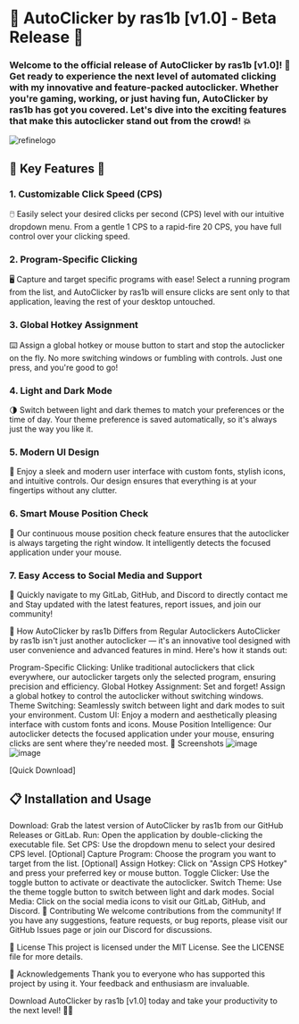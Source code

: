# 🎉 AutoClicker by ras1b [v1.0] - Beta Release 🎉
### Welcome to the official release of AutoClicker by ras1b [v1.0]! 🚀 Get ready to experience the next level of automated clicking with my innovative and feature-packed autoclicker. Whether you're gaming, working, or just having fun, AutoClicker by ras1b has got you covered. Let's dive into the exciting features that make this autoclicker stand out from the crowd! 💥

![refinelogo](https://github.com/ras1b/autoclicker/assets/28842497/698b853c-b2d1-434a-8555-62a26b465730)

## 🌟 Key Features 🌟
### 1. Customizable Click Speed (CPS)
🖱️ Easily select your desired clicks per second (CPS) level with our intuitive dropdown menu. From a gentle 1 CPS to a rapid-fire 20 CPS, you have full control over your clicking speed.

### 2. Program-Specific Clicking
🖥️ Capture and target specific programs with ease! Select a running program from the list, and AutoClicker by ras1b will ensure clicks are sent only to that application, leaving the rest of your desktop untouched.

### 3. Global Hotkey Assignment
⌨️ Assign a global hotkey or mouse button to start and stop the autoclicker on the fly. No more switching windows or fumbling with controls. Just one press, and you're good to go!

### 4. Light and Dark Mode
🌗 Switch between light and dark themes to match your preferences or the time of day. Your theme preference is saved automatically, so it's always just the way you like it.

### 5. Modern UI Design
🎨 Enjoy a sleek and modern user interface with custom fonts, stylish icons, and intuitive controls. Our design ensures that everything is at your fingertips without any clutter.

### 6. Smart Mouse Position Check
📍 Our continuous mouse position check feature ensures that the autoclicker is always targeting the right window. It intelligently detects the focused application under your mouse.

### 7. Easy Access to Social Media and Support
🔗 Quickly navigate to my GitLab, GitHub, and Discord to directly contact me and Stay updated with the latest features, report issues, and join our community!

🚀 How AutoClicker by ras1b Differs from Regular Autoclickers
AutoClicker by ras1b isn't just another autoclicker — it's an innovative tool designed with user convenience and advanced features in mind. Here's how it stands out:

Program-Specific Clicking: Unlike traditional autoclickers that click everywhere, our autoclicker targets only the selected program, ensuring precision and efficiency.
Global Hotkey Assignment: Set and forget! Assign a global hotkey to control the autoclicker without switching windows.
Theme Switching: Seamlessly switch between light and dark modes to suit your environment.
Custom UI: Enjoy a modern and aesthetically pleasing interface with custom fonts and icons.
Mouse Position Intelligence: Our autoclicker detects the focused application under your mouse, ensuring clicks are sent where they're needed most.
📸 Screenshots
![image](https://github.com/ras1b/autoclicker/assets/28842497/4e037700-c3ba-48e5-ac61-12942ec78512)
![image](https://github.com/ras1b/autoclicker/assets/28842497/a60234bb-e66f-4174-9124-4891adf02ae0)

[Quick Download] 

## 📋 Installation and Usage
Download: Grab the latest version of AutoClicker by ras1b from our GitHub Releases or GitLab.
Run: Open the application by double-clicking the executable file.
Set CPS: Use the dropdown menu to select your desired CPS level.
[Optional] Capture Program: Choose the program you want to target from the list.
[Optional] Assign Hotkey: Click on "Assign CPS Hotkey" and press your preferred key or mouse button.
Toggle Clicker: Use the toggle button to activate or deactivate the autoclicker.
Switch Theme: Use the theme toggle button to switch between light and dark modes.
Social Media: Click on the social media icons to visit our GitLab, GitHub, and Discord.
🙌 Contributing
We welcome contributions from the community! If you have any suggestions, feature requests, or bug reports, please visit our GitHub Issues page or join our Discord for discussions.

📜 License
This project is licensed under the MIT License. See the LICENSE file for more details.

💖 Acknowledgements
Thank you to everyone who has supported this project by using it. Your feedback and enthusiasm are invaluable.

Download AutoClicker by ras1b [v1.0] today and take your productivity to the next level! 🚀✨

